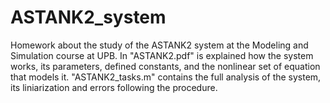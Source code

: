 # ASTANK2_system
Homework about the study of the ASTANK2 system at the Modeling and Simulation course at UPB. In "ASTANK2.pdf" is explained how the system works, its parameters, defined constants, and the nonlinear set of equation that models it. "ASTANK2_tasks.m" contains the full analysis of the system, its liniarization and errors following the procedure.
